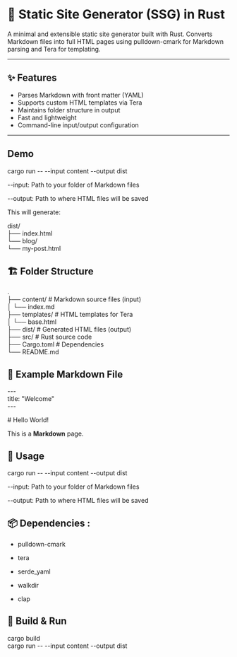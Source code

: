 # 🦀 Static Site Generator (SSG) in Rust  

A minimal and extensible static site generator built with Rust. Converts Markdown files into full HTML pages using pulldown-cmark for Markdown parsing and Tera for templating.  
  
---
  
## ✨ Features  
  
- Parses Markdown with front matter (YAML)  
- Supports custom HTML templates via Tera  
- Maintains folder structure in output  
- Fast and lightweight  
- Command-line input/output configuration  
  
---

## Demo  

cargo run -- --input content --output dist  

--input: Path to your folder of Markdown files  

--output: Path to where HTML files will be saved  
  
This will generate:  

dist/  
├── index.html  
└── blog/  
    └── my-post.html  
    
## 🏗 Folder Structure  
.  
├── content/           # Markdown source files (input)  
│   └── index.md  
├── templates/         # HTML templates for Tera  
│   └── base.html  
├── dist/              # Generated HTML files (output)  
├── src/               # Rust source code  
├── Cargo.toml         # Dependencies  
└── README.md  
  
## 🧪 Example Markdown File
\-\-\-  
title: "Welcome"  
\-\-\-  

\# Hello World!  
  
This is a **Markdown** page.  
  
## 🔧 Usage  
  
cargo run -- --input content --output dist  
  
--input: Path to your folder of Markdown files  
  
--output: Path to where HTML files will be saved  


## 📦 Dependencies :   
  
- pulldown-cmark  
  
- tera  
  
- serde_yaml  
  
- walkdir  
  
- clap  
  
## 🔨 Build & Run  
  
cargo build  
cargo run -- --input content --output dist  
